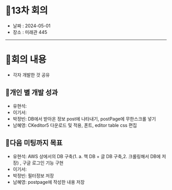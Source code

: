 # 📍13차 회의
  + 날짜 : 2024-05-01
  + 장소 : 미래관 445

---

# 📍회의 내용
+ 각자 개발한 것 공유
  
## 📍개인 별 개발 성과 
+ 유현석:
+ 이기서: 
+ 박정빈: DB에서 받아온 정보 post에 나타내기, postPage에 무한스크롤 넣기
+ 남혜영: CKeditor5 다운로드 및 적용, 폰트, editor table css 편집

## 📍다음 미팅까지 목표
+ 유현석: AWS 상에서의 DB 구축(1. a. 책 DB + 글 DB 구축,2. 크롤링해서 DB에 저장) , 구글 로그인 기능 구현 
+ 이기서: 
+ 박정빈: 필터정보 저장 
+ 남혜영: postpage에 작성한 내용 저장
